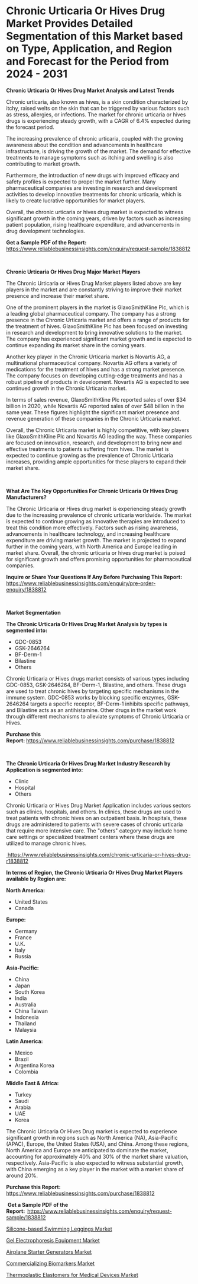 <p><h1>Chronic Urticaria Or Hives Drug Market Provides Detailed Segmentation of this Market based on Type, Application, and Region and Forecast for the Period from 2024 - 2031</h1></p><p><strong>Chronic Urticaria Or Hives Drug Market Analysis and Latest Trends</strong></p>
<p><p>Chronic urticaria, also known as hives, is a skin condition characterized by itchy, raised welts on the skin that can be triggered by various factors such as stress, allergies, or infections. The market for chronic urticaria or hives drugs is experiencing steady growth, with a CAGR of 6.4% expected during the forecast period.</p><p>The increasing prevalence of chronic urticaria, coupled with the growing awareness about the condition and advancements in healthcare infrastructure, is driving the growth of the market. The demand for effective treatments to manage symptoms such as itching and swelling is also contributing to market growth.</p><p>Furthermore, the introduction of new drugs with improved efficacy and safety profiles is expected to propel the market further. Many pharmaceutical companies are investing in research and development activities to develop innovative treatments for chronic urticaria, which is likely to create lucrative opportunities for market players.</p><p>Overall, the chronic urticaria or hives drug market is expected to witness significant growth in the coming years, driven by factors such as increasing patient population, rising healthcare expenditure, and advancements in drug development technologies.</p></p>
<p><strong>Get a Sample PDF of the Report:&nbsp;</strong> <a href="https://www.reliablebusinessinsights.com/enquiry/request-sample/1838812">https://www.reliablebusinessinsights.com/enquiry/request-sample/1838812</a></p>
<p>&nbsp;</p>
<p><strong>Chronic Urticaria Or Hives Drug Major Market Players</strong></p>
<p><p>The Chronic Urticaria or Hives Drug Market players listed above are key players in the market and are constantly striving to improve their market presence and increase their market share. </p><p>One of the prominent players in the market is GlaxoSmithKline Plc, which is a leading global pharmaceutical company. The company has a strong presence in the Chronic Urticaria market and offers a range of products for the treatment of hives. GlaxoSmithKline Plc has been focused on investing in research and development to bring innovative solutions to the market. The company has experienced significant market growth and is expected to continue expanding its market share in the coming years.</p><p>Another key player in the Chronic Urticaria market is Novartis AG, a multinational pharmaceutical company. Novartis AG offers a variety of medications for the treatment of hives and has a strong market presence. The company focuses on developing cutting-edge treatments and has a robust pipeline of products in development. Novartis AG is expected to see continued growth in the Chronic Urticaria market.</p><p>In terms of sales revenue, GlaxoSmithKline Plc reported sales of over $34 billion in 2020, while Novartis AG reported sales of over $48 billion in the same year. These figures highlight the significant market presence and revenue generation of these companies in the Chronic Urticaria market.</p><p>Overall, the Chronic Urticaria market is highly competitive, with key players like GlaxoSmithKline Plc and Novartis AG leading the way. These companies are focused on innovation, research, and development to bring new and effective treatments to patients suffering from hives. The market is expected to continue growing as the prevalence of Chronic Urticaria increases, providing ample opportunities for these players to expand their market share.</p></p>
<p>&nbsp;</p>
<p><strong>What Are The Key Opportunities For Chronic Urticaria Or Hives Drug Manufacturers?</strong></p>
<p><p>The Chronic Urticaria or Hives drug market is experiencing steady growth due to the increasing prevalence of chronic urticaria worldwide. The market is expected to continue growing as innovative therapies are introduced to treat this condition more effectively. Factors such as rising awareness, advancements in healthcare technology, and increasing healthcare expenditure are driving market growth. The market is projected to expand further in the coming years, with North America and Europe leading in market share. Overall, the chronic urticaria or hives drug market is poised for significant growth and offers promising opportunities for pharmaceutical companies.</p></p>
<p><strong>Inquire or Share Your Questions If Any Before Purchasing This Report:</strong> <a href="https://www.reliablebusinessinsights.com/enquiry/pre-order-enquiry/1838812">https://www.reliablebusinessinsights.com/enquiry/pre-order-enquiry/1838812</a></p>
<p>&nbsp;</p>
<p><strong>Market Segmentation</strong></p>
<p><strong>The Chronic Urticaria Or Hives Drug Market Analysis by types is segmented into:</strong></p>
<p><ul><li>GDC-0853</li><li>GSK-2646264</li><li>BF-Derm-1</li><li>Bilastine</li><li>Others</li></ul></p>
<p><p>Chronic Urticaria or Hives drugs market consists of various types including GDC-0853, GSK-2646264, BF-Derm-1, Bilastine, and others. These drugs are used to treat chronic hives by targeting specific mechanisms in the immune system. GDC-0853 works by blocking specific enzymes, GSK-2646264 targets a specific receptor, BF-Derm-1 inhibits specific pathways, and Bilastine acts as an antihistamine. Other drugs in the market work through different mechanisms to alleviate symptoms of Chronic Urticaria or Hives.</p></p>
<p><strong>Purchase this Report:&nbsp;</strong><a href="https://www.reliablebusinessinsights.com/purchase/1838812">https://www.reliablebusinessinsights.com/purchase/1838812</a></p>
<p>&nbsp;</p>
<p><strong>The Chronic Urticaria Or Hives Drug Market Industry Research by Application is segmented into:</strong></p>
<p><ul><li>Clinic</li><li>Hospital</li><li>Others</li></ul></p>
<p><p>Chronic Urticaria or Hives Drug Market Application includes various sectors such as clinics, hospitals, and others. In clinics, these drugs are used to treat patients with chronic hives on an outpatient basis. In hospitals, these drugs are administered to patients with severe cases of chronic urticaria that require more intensive care. The "others" category may include home care settings or specialized treatment centers where these drugs are utilized to manage chronic hives.</p></p>
<p><a href="https://www.reliablebusinessinsights.com/chronic-urticaria-or-hives-drug-r1838812">&nbsp;https://www.reliablebusinessinsights.com/chronic-urticaria-or-hives-drug-r1838812</a></p>
<p><strong>In terms of Region, the Chronic Urticaria Or Hives Drug Market Players available by Region are:</strong></p>
<p>
    <p> <strong> North America: </strong>
        <ul>
            <li>United States</li>
            <li>Canada</li>
        </ul>
        </p> 
    <p> <strong> Europe: </strong>
        <ul>
            <li>Germany</li>
            <li>France</li>
            <li>U.K.</li>
            <li>Italy</li>
            <li>Russia</li>
        </ul>
        </p> 
    <p> <strong> Asia-Pacific: </strong>
        <ul>
            <li>China</li>
            <li>Japan</li>
            <li>South Korea</li>
            <li>India</li>
            <li>Australia</li>
            <li>China Taiwan</li>
            <li>Indonesia</li>
            <li>Thailand</li>
            <li>Malaysia</li>
        </ul>
        </p> 
    <p> <strong> Latin America: </strong>
        <ul>
            <li>Mexico</li>
            <li>Brazil</li>
            <li>Argentina Korea</li>
            <li>Colombia</li>
        </ul>
        </p> 
    <p> <strong> Middle East & Africa: </strong>
        <ul>
            <li>Turkey</li>
            <li>Saudi</li>
            <li>Arabia</li>
            <li>UAE</li>
            <li>Korea</li>
        </ul>
    </p>
    </p>
<p><p>The Chronic Urticaria Or Hives Drug market is expected to experience significant growth in regions such as North America (NA), Asia-Pacific (APAC), Europe, the United States (USA), and China. Among these regions, North America and Europe are anticipated to dominate the market, accounting for approximately 40% and 30% of the market share valuation, respectively. Asia-Pacific is also expected to witness substantial growth, with China emerging as a key player in the market with a market share of around 20%.</p></p>
<p><strong>Purchase this Report: </strong><a href="https://www.reliablebusinessinsights.com/purchase/1838812">https://www.reliablebusinessinsights.com/purchase/1838812</a></p>
<p>&nbsp;<strong>Get a Sample PDF of the Report:&nbsp;&nbsp;</strong><a href="https://www.reliablebusinessinsights.com/enquiry/request-sample/1838812">https://www.reliablebusinessinsights.com/enquiry/request-sample/1838812</a></p>
<p><strong></strong></p>
<p><p><a href="https://www.linkedin.com/pulse/comprehensive-analysis-global-silicone-based-swimming-leggings-vtz4c?trackingId=%2F8M5%2FwuiRuKWeSuj4ElGWw%3D%3D">Silicone-based Swimming Leggings Market</a></p><p><a href="https://medium.com/@addiehirthe44/gel-electrophoresis-equipment-market-analysis-report-global-insights-by-region-type-02113fb12a21">Gel Electrophoresis Equipment Market</a></p><p><a href="https://www.linkedin.com/pulse/airplane-starter-generators-market-global-regional-analysis-hue1f?trackingId=U3NTc61MS8iis%2BB6ZKAp4g%3D%3D">Airplane Starter Generators Market</a></p><p><a href="https://github.com/lairestrong/Market-Research-Report-List-1/blob/main/commercializing-biomarkers-market.md">Commercializing Biomarkers Market</a></p><p><a href="https://github.com/msLonKoss78/Market-Research-Report-List-1/blob/main/thermoplastic-elastomers-for-medical-devices-market.md">Thermoplastic Elastomers for Medical Devices Market</a></p></p>